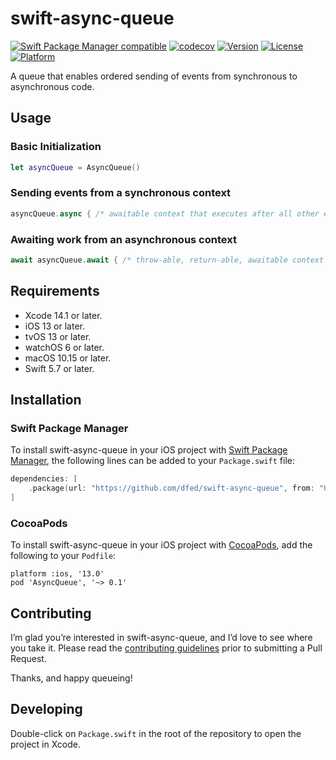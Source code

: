 # swift-async-queue
[![Swift Package Manager compatible](https://img.shields.io/badge/SPM-compatible-4BC51D.svg?style=flat)](https://github.com/apple/swift-package-manager)
[![codecov](https://codecov.io/gh/dfed/swift-async-queue/branch/main/graph/badge.svg?token=nZBHcZZ63F)](https://codecov.io/gh/dfed/swift-async-queue)
[![Version](https://img.shields.io/cocoapods/v/swift-async-queue.svg)](https://cocoapods.org/pods/swift-async-queue)
[![License](https://img.shields.io/cocoapods/l/swift-async-queue.svg)](https://cocoapods.org/pods/swift-async-queue)
[![Platform](https://img.shields.io/cocoapods/p/swift-async-queue.svg)](https://cocoapods.org/pods/swift-async-queue)

A queue that enables ordered sending of events from synchronous to asynchronous code.

## Usage

### Basic Initialization

```swift
let asyncQueue = AsyncQueue()
```

### Sending events from a synchronous context

```swift
asyncQueue.async { /* awaitable context that executes after all other enqueued work is completed */ }
```

### Awaiting work from an asynchronous context

```swift
await asyncQueue.await { /* throw-able, return-able, awaitable context that executes after all other enqueued work is completed */ }
```

## Requirements

* Xcode 14.1 or later.
* iOS 13 or later.
* tvOS 13 or later.
* watchOS 6 or later.
* macOS 10.15 or later.
* Swift 5.7 or later.

## Installation

### Swift Package Manager

To install swift-async-queue in your iOS project with [Swift Package Manager](https://github.com/apple/swift-package-manager), the following lines can be added to your `Package.swift` file:

```swift
dependencies: [
    .package(url: "https://github.com/dfed/swift-async-queue", from: "0.0.1"),
]
```

### CocoaPods

To install swift-async-queue in your iOS project with [CocoaPods](http://cocoapods.org), add the following to your `Podfile`:

```
platform :ios, '13.0'
pod 'AsyncQueue', '~> 0.1'
```

## Contributing

I’m glad you’re interested in swift-async-queue, and I’d love to see where you take it. Please read the [contributing guidelines](Contributing.md) prior to submitting a Pull Request.

Thanks, and happy queueing!

## Developing

Double-click on `Package.swift` in the root of the repository to open the project in Xcode.
